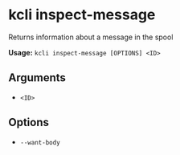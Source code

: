 # kcli inspect-message


Returns information about a message in the spool


**Usage:** `kcli inspect-message [OPTIONS] <ID>`

## Arguments


* `<ID>`

## Options


* `--want-body`



